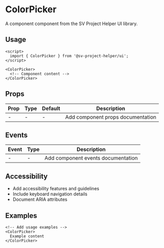 # ColorPicker

A component component from the SV Project Helper UI library.

## Usage

```svelte
<script>
  import { ColorPicker } from '@sv-project-helper/ui';
</script>

<ColorPicker>
  <!-- Component content -->
</ColorPicker>
```

## Props

| Prop | Type | Default | Description |
|------|------|---------|-------------|
| - | - | - | Add component props documentation |

## Events

| Event | Type | Description |
|-------|------|-------------|
| - | - | Add component events documentation |

## Accessibility

- Add accessibility features and guidelines
- Include keyboard navigation details
- Document ARIA attributes

## Examples

```svelte
<!-- Add usage examples -->
<ColorPicker>
  Example content
</ColorPicker>
```